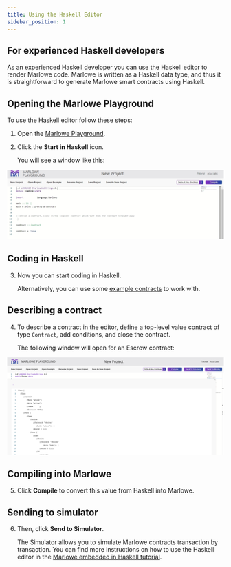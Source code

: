 ```yaml
---
title: Using the Haskell Editor
sidebar_position: 1
---
```


## For experienced Haskell developers

As an experienced Haskell developer you can use the Haskell editor to render Marlowe code. Marlowe is written as a Haskell data type, and thus it is straightforward to generate Marlowe smart contracts using Haskell.

## Opening the Marlowe Playground

To use the Haskell editor follow these steps:

1. Open the [Marlowe Playground](https://play.marlowe-finance.io).

2. Click the **Start in Haskell** icon. 

    You will see a window like this:
    
![Haskell](../../static/img/haskell-first-window.jpg)

## Coding in Haskell

3. Now you can start coding in Haskell. 
  
    Alternatively, you can use some [example contracts](examples/contract-examples.md#more-marlowe-contract-examples) to work with. 

## Describing a contract

4. To describe a contract in the editor, define a top-level value contract of type `Contract`, add conditions, and close the contract. 

    The following window will open for an Escrow contract:
    
![Escrow](../../static/img/haskell-escrow-editor.png)

## Compiling into Marlowe

5. Click **Compile** to convert this value from Haskell into Marlowe.

## Sending to simulator

6. Then, click **Send to Simulator**. 

   The Simulator allows you to simulate Marlowe contracts transaction by transaction. You can find more instructions on how to use the Haskell editor in the [Marlowe embedded in Haskell tutorial](tutorials/embedded-marlowe.md). 
   